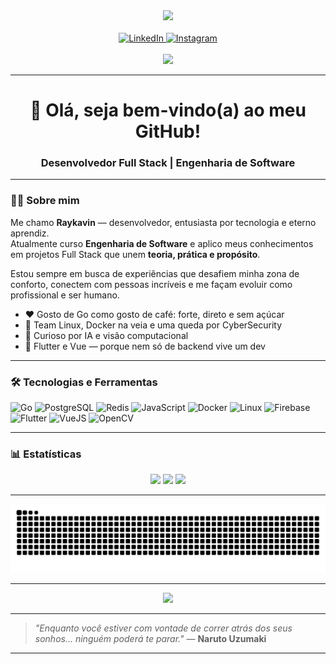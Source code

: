 <div align="center">
  <img height="200" src="https://lh3.googleusercontent.com/d/1n68qa7w84E-rFBZ9f9X97ed974v_kzpT" />
</div>

<br>

<div align="center">
  <a href="https://www.linkedin.com/in/raykavin-dev" target="_blank">
    <img src="https://raw.githubusercontent.com/maurodesouza/profile-readme-generator/master/src/assets/icons/social/linkedin/default.svg" width="37" height="25" alt="LinkedIn" />
  </a>
  <a href="https://www.instagram.com/raykavin.dev" target="_blank">
    <img src="https://raw.githubusercontent.com/maurodesouza/profile-readme-generator/master/src/assets/icons/social/instagram/default.svg" width="37" height="25" alt="Instagram" />
  </a>
</div>

<br>

<div align="center">
  <img src="https://visitor-badge.laobi.icu/badge?page_id=raykavin.raykavin&left_color=tomato" />
</div>

---

<h1 align="center">👋 Olá, seja bem-vindo(a) ao meu GitHub!</h1>
<h3 align="center">Desenvolvedor Full Stack | Engenharia de Software</h3>

---

### 👨‍💻 Sobre mim

Me chamo **Raykavin** — desenvolvedor, entusiasta por tecnologia e eterno aprendiz.  
Atualmente curso **Engenharia de Software** e aplico meus conhecimentos em projetos Full Stack que unem **teoria, prática e propósito**.

Estou sempre em busca de experiências que desafiem minha zona de conforto, conectem com pessoas incríveis e me façam evoluir como profissional e ser humano.

- ❤️ Gosto de Go como gosto de café: forte, direto e sem açúcar  
- 🐧 Team Linux, Docker na veia e uma queda por CyberSecurity  
- 🧠 Curioso por IA e visão computacional
- 📱 Flutter e Vue — porque nem só de backend vive um dev  

---

### 🛠️ Tecnologias e Ferramentas

<div align="left">
  <img src="https://cdn.jsdelivr.net/gh/devicons/devicon/icons/go/go-original.svg" height="40" alt="Go" />
  <img src="https://cdn.jsdelivr.net/gh/devicons/devicon/icons/postgresql/postgresql-original.svg" height="40" alt="PostgreSQL" />
  <img src="https://cdn.jsdelivr.net/gh/devicons/devicon/icons/redis/redis-original.svg" height="40" alt="Redis" />
  <img src="https://cdn.jsdelivr.net/gh/devicons/devicon/icons/javascript/javascript-original.svg" height="40" alt="JavaScript" />
  <img src="https://cdn.jsdelivr.net/gh/devicons/devicon/icons/docker/docker-plain-wordmark.svg" height="40" alt="Docker" />
  <img src="https://cdn.jsdelivr.net/gh/devicons/devicon/icons/linux/linux-original.svg" height="40" alt="Linux" />
  <img src="https://cdn.jsdelivr.net/gh/devicons/devicon/icons/firebase/firebase-plain-wordmark.svg" height="40" alt="Firebase" />
  <img src="https://cdn.jsdelivr.net/gh/devicons/devicon/icons/flutter/flutter-original.svg" height="40" alt="Flutter" />
  <img src="https://cdn.jsdelivr.net/gh/devicons/devicon/icons/vuejs/vuejs-original.svg" height="40" alt="VueJS" />
  <img src="https://cdn.jsdelivr.net/gh/devicons/devicon/icons/opencv/opencv-original.svg" height="40" alt="OpenCV" />
</div>

---

### 📊 Estatísticas

<div align="center">
  <img src="https://github-readme-stats.vercel.app/api/top-langs?username=raykavin&locale=pt-br&layout=compact&card_width=320&langs_count=5&theme=github_dark&hide_border=false" height="150" />
  <img src="https://github-readme-stats.vercel.app/api?username=raykavin&show_icons=true&include_all_commits=true&count_private=true&theme=github_dark&locale=pt-br&hide_border=false" height="150" />
  <img src="https://github-readme-activity-graph.vercel.app/graph?username=raykavin&theme=github-dark" height="150" />
</div>

---



<img src="https://raw.githubusercontent.com/raykavin/raykavin/output/snake.svg" alt="Snake animation" />

---

<div align="center">
  <img height="150" src="https://lh3.googleusercontent.com/d/1NwguL601RtS-d64cInbV3OKSxWdgh8OC" />
</div>

---

> _"Enquanto você estiver com vontade de correr atrás dos seus sonhos... ninguém poderá te parar."_ — **Naruto Uzumaki**

---

